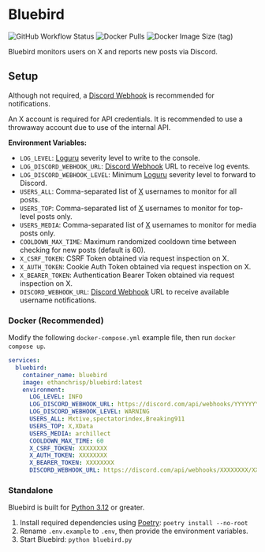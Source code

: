 # Bluebird

![GitHub Workflow Status](https://img.shields.io/github/actions/workflow/status/EthanC/Bluebird/ci.yml?branch=main) ![Docker Pulls](https://img.shields.io/docker/pulls/ethanchrisp/bluebird?label=Docker%20Pulls) ![Docker Image Size (tag)](https://img.shields.io/docker/image-size/ethanchrisp/bluebird/latest?label=Docker%20Image%20Size)

Bluebird monitors users on X and reports new posts via Discord.

## Setup

Although not required, a [Discord Webhook](https://support.discord.com/hc/en-us/articles/228383668-Intro-to-Webhooks) is recommended for notifications.

An X account is required for API credentials. It is recommended to use a throwaway account due to use of the internal API.

**Environment Variables:**

-   `LOG_LEVEL`: [Loguru](https://loguru.readthedocs.io/en/stable/api/logger.html) severity level to write to the console.
-   `LOG_DISCORD_WEBHOOK_URL`: [Discord Webhook](https://support.discord.com/hc/en-us/articles/228383668-Intro-to-Webhooks) URL to receive log events.
-   `LOG_DISCORD_WEBHOOK_LEVEL`: Minimum [Loguru](https://loguru.readthedocs.io/en/stable/api/logger.html) severity level to forward to Discord.
-   `USERS_ALL`: Comma-separated list of [X](https://x.com/) usernames to monitor for all posts.
-   `USERS_TOP`: Comma-separated list of [X](https://x.com/) usernames to monitor for top-level posts only.
-   `USERS_MEDIA`: Comma-separated list of [X](https://x.com/) usernames to monitor for media posts only.
-   `COOLDOWN_MAX_TIME`: Maximum randomized cooldown time between checking for new posts (default is 60).
-   `X_CSRF_TOKEN`: CSRF Token obtained via request inspection on X.
-   `X_AUTH_TOKEN`: Cookie Auth Token obtained via request inspection on X.
-   `X_BEARER_TOKEN`: Authentication Bearer Token obtained via request inspection on X.
-   `DISCORD_WEBHOOK_URL`: [Discord Webhook](https://support.discord.com/hc/en-us/articles/228383668-Intro-to-Webhooks) URL to receive available username notifications.

### Docker (Recommended)

Modify the following `docker-compose.yml` example file, then run `docker compose up`.

```yml
services:
  bluebird:
    container_name: bluebird
    image: ethanchrisp/bluebird:latest
    environment:
      LOG_LEVEL: INFO
      LOG_DISCORD_WEBHOOK_URL: https://discord.com/api/webhooks/YYYYYYYY/YYYYYYYY
      LOG_DISCORD_WEBHOOK_LEVEL: WARNING
      USERS_ALL: Mxtive,spectatorindex,Breaking911
      USERS_TOP: X,XData
      USERS_MEDIA: archillect
      COOLDOWN_MAX_TIME: 60
      X_CSRF_TOKEN: XXXXXXXX
      X_AUTH_TOKEN: XXXXXXXX
      X_BEARER_TOKEN: XXXXXXXX
      DISCORD_WEBHOOK_URL: https://discord.com/api/webhooks/XXXXXXXX/XXXXXXXX
```

### Standalone

Bluebird is built for [Python 3.12](https://www.python.org/) or greater.

1. Install required dependencies using [Poetry](https://python-poetry.org/): `poetry install --no-root`
2. Rename `.env.example` to `.env`, then provide the environment variables.
3. Start Bluebird: `python bluebird.py`
